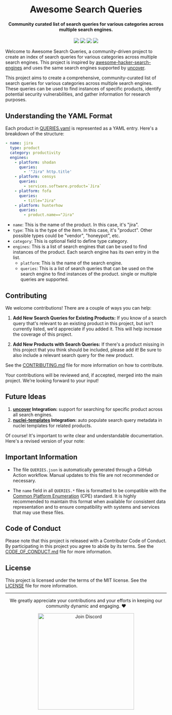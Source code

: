 <h1 align="center"> Awesome Search Queries </h1>


<h4 align="center"> Community curated list of search queries for various categories across multiple search engines. </h4>

<p align="center">
<a href="https://opensource.org/licenses/MIT"><img src="https://img.shields.io/badge/license-MIT-_red.svg"></a>
<a href="https://github.com/projectdiscovery/public-bugbounty-programs/issues"><img src="https://img.shields.io/badge/contributions-welcome-brightgreen.svg?style=flat"></a>
<a href="https://twitter.com/pdiscoveryio"><img src="https://img.shields.io/twitter/follow/pdiscoveryio.svg?logo=twitter"></a>
<a href="https://discord.gg/projectdiscovery"><img src="https://img.shields.io/discord/695645237418131507.svg?logo=discord"></a>
</p>

Welcome to Awesome Search Queries, a community-driven project to create an index of search queries for various categories across multiple search engines. This project is inspired by [awesome-hacker-search-engines](https://github.com/edoardottt/awesome-hacker-search-engines) and uses the same search engines supported by [uncover](https://github.com/projectdiscovery/uncover).

This project aims to create a comprehensive, community-curated list of search queries for various categories across multiple search engines. These queries can be used to find instances of specific products, identify potential security vulnerabilities, and gather information for research purposes.

## Understanding the YAML Format

Each product in [QUERIES.yaml](QUERIES.yaml) is represented as a YAML entry. Here's a breakdown of the structure:

```yaml
- name: jira
  type: product
  category: productivity
  engines:
    - platform: shodan
      queries:
        - '"Jira" http.title'
    - platform: censys
      queries:
        - services.software.product=`Jira`
    - platform: fofa
      queries:
        - title="Jira"
    - platform: hunterhow
      queries:
        - product.name=="Jira"
```

- `name`: This is the name of the product. In this case, it's "jira".
- `type`: This is the type of the item. In this case, it's "product". Other possible types could be "vendor", "honeypot", etc.
- `category`: This is optional field to define type category.
- `engines`: This is a list of search engines that can be used to find instances of the product. Each search engine has its own entry in the list.
  - `platform`: This is the name of the search engine.
  - `queries`: This is a list of search queries that can be used on the search engine to find instances of the product. single or multiple queries are supported.


## Contributing

We welcome contributions! There are a couple of ways you can help:

1. **Add New Search Queries for Existing Products:** If you know of a search query that's relevant to an existing product in this project, but isn't currently listed, we'd appreciate if you added it. This will help increase the coverage of this project.

2. **Add New Products with Search Queries:** If there's a product missing in this project that you think should be included, please add it! Be sure to also include a relevant search query for the new product.

See the [CONTRIBUTING.md](CONTRIBUTING.md) file for more information on how to contribute.

Your contributions will be reviewed and, if accepted, merged into the main project. We're looking forward to your input!


## Future Ideas

1. **[uncover](https://github.com/projectdiscovery/uncover) Integration:** support for searching for specific product across all search engines.
2. **[nuclei-templates](https://github.com/projectdiscovery/nuclei-templates) Integration:** auto populate search query metadata in nuclei templates for related products.


Of course! It's important to write clear and understandable documentation. Here's a revised version of your note:

## Important Information

- The file `QUERIES.json` is automatically generated through a GitHub Action workflow. Manual updates to this file are not recommended or necessary.

- The `name` field in all `QUERIES.*` files is formatted to be compatible with the [Common Platform Enumeration](https://csrc.nist.gov/projects/security-content-automation-protocol/specifications/cpe) (CPE) standard. It is highly recommended to maintain this format when available for consistent data representation and to ensure compatibility with systems and services that may use these files.

## Code of Conduct

Please note that this project is released with a Contributor Code of Conduct. By participating in this project you agree to abide by its terms. See the [CODE_OF_CONDUCT.md](https://github.com/projectdiscovery/.github/blob/main/CODE_OF_CONDUCT.md) file for more information.

## License

This project is licensed under the terms of the MIT license. See the [LICENSE](LICENSE.md) file for more information.

-------

<div align="center">

We greatly appreciate your contributions and your efforts in keeping our community dynamic and engaging. ❤️

<a href="https://discord.gg/projectdiscovery"><img src="https://raw.githubusercontent.com/projectdiscovery/nuclei-burp-plugin/main/static/join-discord.png" width="300" alt="Join Discord"></a>

</div>

